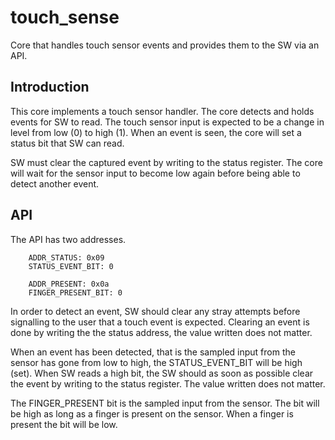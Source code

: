 # touch_sense

Core that handles touch sensor events and provides them to the SW via
an API.

## Introduction

This core implements a touch sensor handler. The core detects and
holds events for SW to read. The touch sensor input is expected to be
a change in level from low (0) to high (1). When an event is seen, the
core will set a status bit that SW can read.

SW must clear the captured event by writing to the status
register. The core will wait for the sensor input to become low again
before being able to detect another event.


## API
The API has two addresses.

```
	ADDR_STATUS: 0x09
	STATUS_EVENT_BIT: 0

	ADDR_PRESENT: 0x0a
	FINGER_PRESENT_BIT: 0
```

In order to detect an event, SW should clear any stray attempts before
signalling to the user that a touch event is expected. Clearing an
event is done by writing the the status address, the value written
does not matter.

When an event has been detected, that is the sampled input from the
sensor has gone from low to high, the STATUS_EVENT_BIT will be high
(set). When SW reads a high bit, the SW should as soon as possible
clear the event by writing to the status register. The value written
does not matter.

The FINGER_PRESENT bit is the sampled input from the sensor. The bit
will be high as long as a finger is present on the sensor. When a
finger is present the bit will be low.
